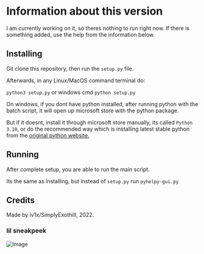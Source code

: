 # Information about this version
I am currently working on it, so theres nothing to run right now. If there is something added, use the help from the information below.

## Installing
Git clone this repository, then run the ``setup.py`` file.

Afterwards, in any Linux/MacOS command terminal do:

``python3 setup.py`` or windows cmd ``python setup.py``

On windows, if you dont have python installed, after running python with the batch script, it will open up microsoft store with the python package.

But if it doesnt, install it through microsoft store manually, its called ``Python 3.10``, or do the recommended way which is installing latest stable python from the [original python website.](https://www.python.org/downloads/windows/)

## Running
After complete setup, you are able to run the main script.

Its the same as installing, but instead of ``setup.py`` run ``pyhelpy-gui.py``

## Credits
Made by iv1x/SimplyExothiII, 2022.

### lil sneakpeek
![image](https://user-images.githubusercontent.com/94911537/179430458-4d3ee9e9-1a45-46bb-b6fd-5d7c7034ec94.png)
